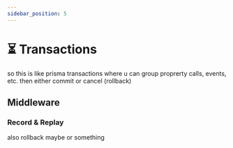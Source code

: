 ```yaml
---
sidebar_position: 5
---
```


# ⏳ Transactions

so this is like prisma transactions where u can group proprerty calls, events, etc. then either commit or cancel (rollback)

## Middleware

### Record & Replay

also rollback maybe or something
